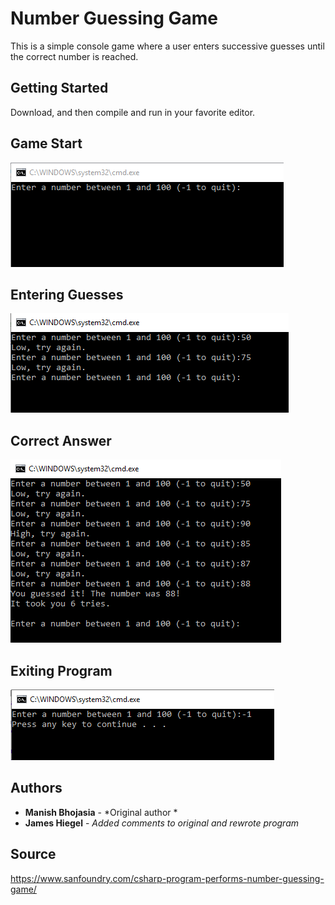 # Number Guessing Game

This is a simple console game where a user enters successive guesses until the correct number is reached.

## Getting Started

Download, and then compile and run in your favorite editor.

## Game Start
![game prompt](https://github.com/JamesHiegel/CSharp_Portfolio/blob/master/NumberGuessingGame/img/start.PNG)

## Entering Guesses
![game prompt](https://github.com/JamesHiegel/CSharp_Portfolio/blob/master/NumberGuessingGame/img/guesses.PNG)

## Correct Answer
![game prompt](https://github.com/JamesHiegel/CSharp_Portfolio/blob/master/NumberGuessingGame/img/correct.PNG)

## Exiting Program
![game prompt](https://github.com/JamesHiegel/CSharp_Portfolio/blob/master/NumberGuessingGame/img/quit.PNG)

## Authors

* **Manish Bhojasia** - *Original author *
* **James Hiegel** - *Added comments to original and rewrote program*

## Source

https://www.sanfoundry.com/csharp-program-performs-number-guessing-game/